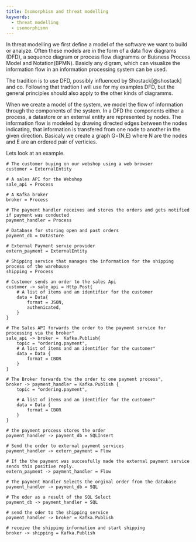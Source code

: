 ```yaml
---
title: Isomorphism and threat modelling
keywords:
  - threat modelling
  - isomorphismn
---
```


In threat modelling we first define a model of the software we want to build or analyze.
Often these models are in the form of a data flow diagrams (DFD), a sequence diagram or process flow diagramms or Buisness Process Model and Notation(BPMN).
Basicly any digram, which can visualize the information flow in an information processing system can be used.

The tradition is to use DFD, possibly influenced by Shostack[@shostack] and co.
Following that tradtion I will use for my examples DFD, but the general principles should also apply to the other kinds of diagramms.

When we create a model of the system, we model the flow of information through the components of the system.
In a DFD the components either a process, a datastore or an external entity are represented by nodes.
The information flow is modeled by drawing directed edges between the nodes indicating, that information is transfered from one node to another in the given direction.
Basicaly we create a graph G=(N,E) where N are the nodes and E are an ordered pair of verticies.

Lets look at an example.

```
# The customer buying on our webshop using a web browser
customer = ExternalEntity

# A sales API for the Webshop
sale_api = Process

# A Kafka broker
broker = Process

# The payment handler receives and stores the orders and gets notified if payment was conducted
payment_handler = Process

# Database for storing open and past orders
payment_db = Datastore

# External Payment servie provider
extern_payment = ExternalEntity 

# Shipping service that manages the information for the shipping process of the warehouse
shipping = Process

# Customer sends an order to the sales Api
customer -> sale_api = Http.Post{
    # A list of items and an identifier for the customer
    data = Data{
        format = JSON,
        authenicated,
    }
}

# The Sales API forwards the order to the payment service for processing via the broker"
sale_api -> broker =  Kafka.Publish{
    topic = "ordering.payment",
    # A list of items and an identifier for the customer"
    data = Data {
        format = CBOR
    }
}

# The Broker forwards the the order to one payment process",
broker -> payment_handler = Kafka.Publish {
    topic = "ordering.payment",

    # A list of items and an identifier for the customer"
    data = Data {
        format = CBOR
    }
}

# the payment process stores the order
payment_handler -> payment_db = SQLInsert

# Send the order to external payment services
payment_handler -> extern_payment = Flow

# If the the payment was succesfully made the external payment service sends this positive reply.
extern_payment -> payment_handler = Flow

# The payment Handler Selects the orginal order from the database
payment_handler -> payment_db = SQL

# The oder as a result of the SQL Select
payment_db -> payment_handler = SQL

# send the oder to the shipping service
payment_handler -> broker = Kafka.Publish

# receive the shipping information and start shipping
broker -> shipping = Kafka.Publish
```
